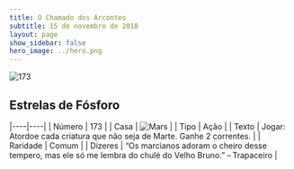 ```yaml
---
title: O Chamado dos Arcontes
subtitle: 15 de novembro de 2018
layout: page
show_sidebar: false
hero_image: ../hero.png
---
```


![173](https://cdn.keyforgegame.com/media/card_front/pt/341_173_H5C875HQR3RC_pt.png)

## Estrelas de Fósforo

|----|----|
| Número | 173 |
| Casa | ![Mars](https://archonarcana.com/images/thumb/d/de/Mars.png/22px-Mars.png "Marte") |
| Tipo | Ação |
| Texto | Jogar: Atordoe cada criatura que não seja de Marte. Ganhe 2 correntes. |
| Raridade | Comum |
| Dizeres | “Os marcianos adoram o cheiro desse tempero, mas ele só me lembra do chulé do Velho Bruno.” – Trapaceiro |
